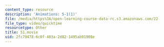 ```yaml
---
content_type: resource
description: 'Animations: 5-1(1)'
file: /media/https%3A/open-learning-course-data-rc.s3.amazonaws.com/22-920-a-hands-on-introduction-to-nuclear-magnetic-resonance-january-iap-1997/2fc794786c0f403a2d821495ab91908e_51.movie
file_type: video/quicktime
resourcetype: Other
title: 51.movie
uid: 2fc79478-6c0f-403a-2d82-1495ab91908e
---
```

